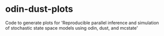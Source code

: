 # odin-dust-plots
Code to generate plots for 'Reproducible parallel inference and simulation of stochastic state space models using odin, dust, and mcstate'
